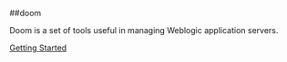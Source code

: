 ##doom

Doom is a set of tools useful in managing Weblogic application servers.

[Getting Started](https://github.com/ninthdrug/doom/wiki/Getting-Started)


